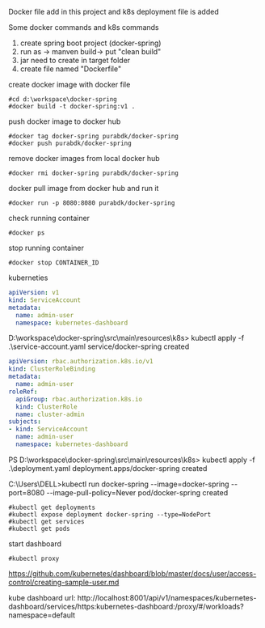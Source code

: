 Docker file add in this project and k8s deployment file is added

Some docker commands and k8s commands
1. create spring boot project (docker-spring)
2. run as -> manven build-> put "clean build"
3. jar need to create in target folder
4. create file named "Dockerfile"

create docker image with docker file
```shell
#cd d:\workspace\docker-spring
#docker build -t docker-spring:v1 .
```

push docker image to docker hub
```shell
#docker tag docker-spring purabdk/docker-spring
#docker push purabdk/docker-spring
```

remove docker images from local docker hub
```shell
#docker rmi docker-spring purabdk/docker-spring
```

docker pull image from docker hub and run it
```shell
#docker run -p 8080:8080 purabdk/docker-spring
```

check running container
```shell
#docker ps
```

stop running container
```shell
#docker stop CONTAINER_ID
```

kuberneties
```yaml
apiVersion: v1
kind: ServiceAccount
metadata:
  name: admin-user
  namespace: kubernetes-dashboard
```
D:\workspace\docker-spring\src\main\resources\k8s> kubectl apply -f .\service-account.yaml
service/docker-spring created
```yaml
apiVersion: rbac.authorization.k8s.io/v1
kind: ClusterRoleBinding
metadata:
  name: admin-user
roleRef:
  apiGroup: rbac.authorization.k8s.io
  kind: ClusterRole
  name: cluster-admin
subjects:
- kind: ServiceAccount
  name: admin-user
  namespace: kubernetes-dashboard
```
PS D:\workspace\docker-spring\src\main\resources\k8s> kubectl apply -f .\deployment.yaml
deployment.apps/docker-spring created

C:\Users\DELL>kubectl run docker-spring --image=docker-spring --port=8080 --image-pull-policy=Never
pod/docker-spring created
```shell
#kubectl get deployments
#kubectl expose deployment docker-spring --type=NodePort
#kubectl get services
#kubectl get pods
```

start dashboard
```shell
#kubectl proxy
```
https://github.com/kubernetes/dashboard/blob/master/docs/user/access-control/creating-sample-user.md

kube dashboard url:
http://localhost:8001/api/v1/namespaces/kubernetes-dashboard/services/https:kubernetes-dashboard:/proxy/#/workloads?namespace=default